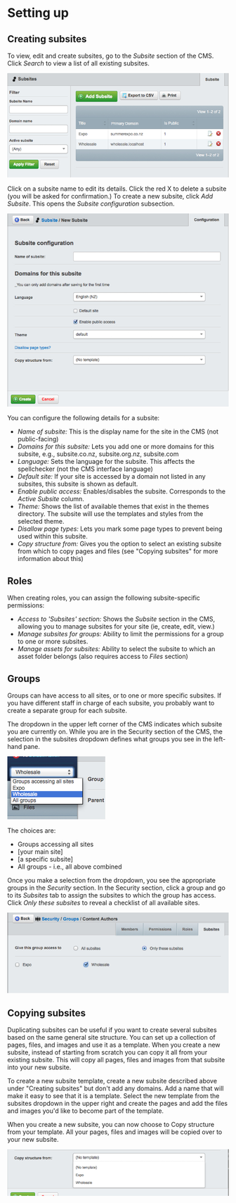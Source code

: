 # Setting up

## Creating subsites

To view, edit and create subsites, go to the *Subsite* section of the CMS. Click *Search* to view a list of all
existing subsites.

![View subsites](_images/view-subsites.jpg)

Click on a subsite name to edit its details. Click the red X to delete a subsite (you will be asked for confirmation.)
To create a new subsite, click *Add Subsite*. This opens the *Subsite configuration* subsection.

![Subsite configuration](_images/subsite-configuration.jpg)

You can configure the following details for a subsite:

 * *Name of subsite:* This is the display name for the site in the CMS (not public-facing)
 * *Domains for this subsite:* Lets you add one or more domains for this subsite, e.g., subsite.co.nz, subsite.org.nz,
subsite.com
 * *Language:* Sets the language for the subsite. This affects the spellchecker (not the CMS interface language)
 * *Default site:* If your site is accessed by a domain not listed in any subsites, this subsite is shown as default.
 * *Enable public access:* Enables/disables the subsite. Corresponds to the *Active Subsite* column.
 * *Theme:* Shows the list of available themes that exist in the themes directory. The subsite will use the templates
and styles from the selected theme.
 * *Disallow page types:* Lets you mark some page types to prevent being used within this subsite.
 * *Copy structure from:* Gives you the option to select an existing subsite from which to copy pages and files (see
 "Copying subsites" for more information about this)

## Roles

When creating roles, you can assign the following subsite-specific permissions:

 * *Access to 'Subsites' section:* Shows the *Subsite* section in the CMS, allowing you to manage subsites for your
site (ie, create, edit, view.)
 * *Manage subsites for groups:* Ability to limit the permissions for a group to one or more subsites.
 * *Manage assets for subsites:* Ability to select the subsite to which an asset folder belongs (also requires access to
*Files* section)

## Groups

Groups can have access to all sites, or to one or more specific subsites. If you have different staff in charge of each
subsite, you probably want to create a separate group for each subsite.

The dropdown in the upper left corner of the CMS indicates which subsite you are currently on. While you are in the
Security section of the CMS, the selection in the subsites dropdown defines what groups you see in the left-hand pane.

![Group subsites dropdown](_images/group-subsites-dropdown.jpg)

The choices are:

 * Groups accessing all sites
 * [your main site]
 * [a specific subsite]
 * All groups - i.e., all above combined

Once you make a selection from the dropdown, you see the appropriate groups in the *Security* section. In the Security
section, click a group and go to its *Subsites* tab to assign the subsites to which the group has access. Click *Only
these subsites* to reveal a checklist of all available sites.

![Group subsites access](_images/group-subsites-access.jpg)

## Copying subsites
Duplicating subsites can be useful if you want to create several subsites based on the same general site structure. You
can set up a collection of pages, files, and images and use it as a template. When you create a new subsite, instead of
starting from scratch you can copy it all from your existing subsite. This will copy all pages, files and images from
that subsite into your new subsite.

To create a new subsite template, create a new subsite described above under "Creating subsites" but don't add any
domains. Add a name that will make it easy to see that it is a template. Select the new template from the subsites
dropdown in the upper right and create the pages and add the files and images you'd like to become part of the
template.

When you create a new subsite, you can now choose to Copy structure from your template. All your pages, files and
images will be copied over to your new subsite.

![Group subsites dropdown](_images/copy-structure.jpg)